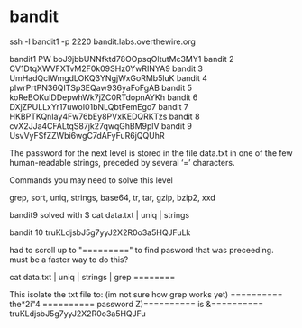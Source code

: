# bandit

ssh -l bandit1 -p 2220 bandit.labs.overthewire.org

bandit1 PW boJ9jbbUNNfktd78OOpsqOltutMc3MY1
bandit 2 CV1DtqXWVFXTvM2F0k09SHz0YwRINYA9
bandit 3 UmHadQclWmgdLOKQ3YNgjWxGoRMb5luK
bandit 4 pIwrPrtPN36QITSp3EQaw936yaFoFgAB
bandit 5 koReBOKuIDDepwhWk7jZC0RTdopnAYKh
bandit 6 DXjZPULLxYr17uwoI01bNLQbtFemEgo7
bandit 7 HKBPTKQnIay4Fw76bEy8PVxKEDQRKTzs
bandit 8 cvX2JJa4CFALtqS87jk27qwqGhBM9plV
bandit 9 UsvVyFSfZZWbi6wgC7dAFyFuR6jQQUhR

The password for the next level is stored in the file data.txt in one of the few human-readable strings, preceded by several ‘=’ characters.

Commands you may need to solve this level

grep, sort, uniq, strings, base64, tr, tar, gzip, bzip2, xxd

bandit9 solved with $ cat data.txt | uniq | strings

bandit 10 truKLdjsbJ5g7yyJ2X2R0o3a5HQJFuLk

had to scroll up to "=========" to find pasword that was preceeding. must be a faster way to do this?

cat data.txt | uniq | strings | grep ========

This isolate the txt file to: (im not sure how grep works yet)
========== the*2i"4
========== password
Z)========== is
&========== truKLdjsbJ5g7yyJ2X2R0o3a5HQJFu

